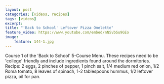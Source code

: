 ```yaml
---
layout: post
categories: [videos, recipes]
tags: [videos]
excerpt: 
title: "'Back to School' Leftover Pizza Omelette"
feature_video: https://www.youtube.com/embed/nNSvbSu9GEo
image:
    feature: 144-1.jpg
---
```


Course 1 of the 'Back to School' 5-Course Menu.  These recipes need to be 'college' friendly and include ingredients found around the dormitories.  Recipe: 2 eggs, 2 pinches of pepper, 1 pinch salt, 1/4 medium red onion, 1/2 Roma tomato, 8 leaves of spinach, 1-2 tablespoons hummus, 1/2 leftover pizza, oil for pan.
